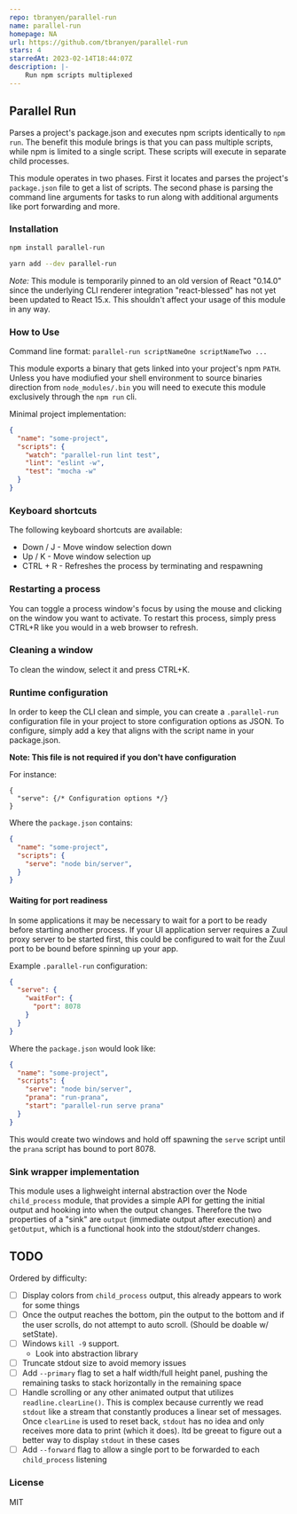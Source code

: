 ```yaml
---
repo: tbranyen/parallel-run
name: parallel-run
homepage: NA
url: https://github.com/tbranyen/parallel-run
stars: 4
starredAt: 2023-02-14T18:44:07Z
description: |-
    Run npm scripts multiplexed
---
```


Parallel Run
------------

Parses a project's package.json and executes npm scripts identically to `npm
run`. The benefit this module brings is that you can pass multiple scripts,
while npm is limited to a single script. These scripts will execute in
separate child processes.

This module operates in two phases. First it locates and parses the project's
`package.json` file to get a list of scripts. The second phase is parsing the
command line arguments for tasks to run along with additional arguments like
port forwarding and more.

### Installation

``` sh
npm install parallel-run
```

```sh
yarn add --dev parallel-run
```

*Note:* This module is temporarily pinned to an old version of React "0.14.0"
since the underlying CLI renderer integration "react-blessed" has not yet been
updated to React 15.x. This shouldn't affect your usage of this module in any
way.

### How to Use

Command line format: `parallel-run scriptNameOne scriptNameTwo ...`

This module exports a binary that gets linked into your project's npm `PATH`.
Unless you have modiufied your shell environment to source binaries direction
from `node_modules/.bin` you will need to execute this module exclusively
through the `npm run` cli.

Minimal project implementation:


``` json
{
  "name": "some-project",
  "scripts": {
    "watch": "parallel-run lint test",
    "lint": "eslint -w",
    "test": "mocha -w"
  }
}
```

### Keyboard shortcuts

The following keyboard shortcuts are available:

- Down / J - Move window selection down
- Up / K - Move window selection up
- CTRL + R - Refreshes the process by terminating and respawning

### Restarting a process

You can toggle a process window's focus by using the mouse and clicking on the
window you want to activate. To restart this process, simply press CTRL+R like
you would in a web browser to refresh.

### Cleaning a window

To clean the window, select it and press CTRL+K.

### Runtime configuration

In order to keep the CLI clean and simple, you can create a `.parallel-run`
configuration file in your project to store configuration options as JSON. To
configure, simply add a key that aligns with the script name in your
package.json.

**Note: This file is not required if you don't have configuration**

For instance:

```
{
  "serve": {/* Configuration options */}
}
```

Where the `package.json` contains:

``` json
{
  "name": "some-project",
  "scripts": {
    "serve": "node bin/server",
  }
}
```

#### Waiting for port readiness

In some applications it may be necessary to wait for a port to be ready before
starting another process. If your UI application server requires a Zuul proxy
server to be started first, this could be configured to wait for the Zuul port
to be bound before spinning up your app.

Example `.parallel-run` configuration:


``` json
{
  "serve": {
    "waitFor": {
      "port": 8078
    }
  }
}
```

Where the `package.json` would look like:

``` json
{
  "name": "some-project",
  "scripts": {
    "serve": "node bin/server",
    "prana": "run-prana",
    "start": "parallel-run serve prana"
  }
}
```

This would create two windows and hold off spawning the `serve` script until
the `prana` script has bound to port 8078.

### Sink wrapper implementation

This module uses a lighweight internal abstraction over the Node
`child_process` module, that provides a simple API for getting the initial
output and hooking into when the output changes. Therefore the two properties
of a "sink" are `output` (immediate output after execution) and  `getOutput`,
which is a functional hook into the stdout/stderr changes.

## TODO

Ordered by difficulty:

- [ ] Display colors from `child_process` output, this already appears to work
      for some things
- [ ] Once the output reaches the bottom, pin the output to the bottom and if
      the user scrolls, do not attempt to auto scroll. (Should be doable w/
      setState).
- [ ] Windows `kill -9` support.
  - Look into abstraction library
- [ ] Truncate stdout size to avoid memory issues
- [ ] Add `--primary` flag to set a half width/full height panel, pushing the
      remaining tasks to stack horizontally in the remaining space
- [ ] Handle scrolling or any other animated output that utilizes
      `readline.clearLine()`. This is complex because currently we read
      `stdout` like a stream that constantly produces a linear set of messages.
      Once `clearLine` is used to reset back, `stdout` has no idea and only
      receives more data to print (which it does). Itd be greeat to figure out
      a better way to display `stdout` in these cases
- [ ] Add `--forward` flag to allow a single port to be forwarded to each
      `child_process` listening

### License

MIT

